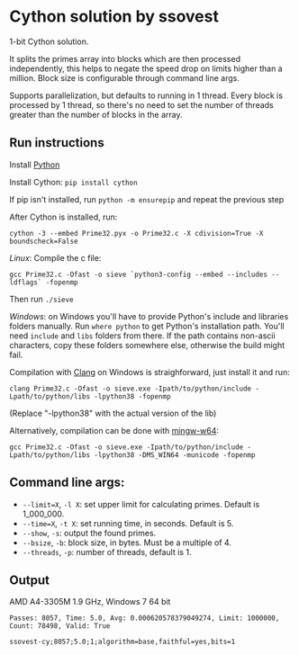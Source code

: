 # Cython solution by ssovest

1-bit Cython solution.

It splits the primes array into blocks which are then processed independently, this helps to negate the speed drop on limits higher than a million. Block size is configurable through command line args.

Supports parallelization, but defaults to running in 1 thread. Every block is processed by 1 thread, so there's no need to set the number of threads greater than the number of blocks in the array.

## Run instructions

Install [Python](https://python.org/)

Install Cython: `pip install cython`

If pip isn't installed, run `python -m ensurepip` and repeat the previous step

After Cython is installed, run:
```
cython -3 --embed Prime32.pyx -o Prime32.c -X cdivision=True -X boundscheck=False
```

_Linux_: Compile the c file:
```
gcc Prime32.c -Ofast -o sieve `python3-config --embed --includes --ldflags` -fopenmp
```

Then run `./sieve`

_Windows_: on Windows you'll have to provide Python's include and libraries folders manually. Run `where python` to get Python's installation path. You'll need `include` and `libs` folders from there. If the path contains non-ascii characters, copy these folders somewhere else, otherwise the build might fail.

Compilation with [Clang](https://github.com/llvm/llvm-project/releases/tag/llvmorg-12.0.0) on Windows is straighforward, just install it and run:
```
clang Prime32.c -Ofast -o sieve.exe -Ipath/to/python/include -Lpath/to/python/libs -lpython38 -fopenmp
```

(Replace "-lpython38" with the actual version of the lib)

Alternatively, compilation can be done with [mingw-w64](http://mingw-w64.org/doku.php):
```
gcc Prime32.c -Ofast -o sieve.exe -Ipath/to/python/include -Lpath/to/python/libs -lpython38 -DMS_WIN64 -municode -fopenmp
```


## Command line args:

 - `--limit=X`, `-l X`: set upper limit for calculating primes. Default is 1_000_000.
 - `--time=X`, `-t X`: set running time, in seconds. Default is 5.
 - `--show`, `-s`: output the found primes.
 - `--bsize`, `-b`: block size, in bytes. Must be a multiple of 4.
 - `--threads`, `-p`: number of threads, default is 1.

## Output

AMD A4-3305M 1.9 GHz, Windows 7 64 bit
```
Passes: 8057, Time: 5.0, Avg: 0.000620578379049274, Limit: 1000000, Count: 78498, Valid: True

ssovest-cy;8057;5.0;1;algorithm=base,faithful=yes,bits=1   
```